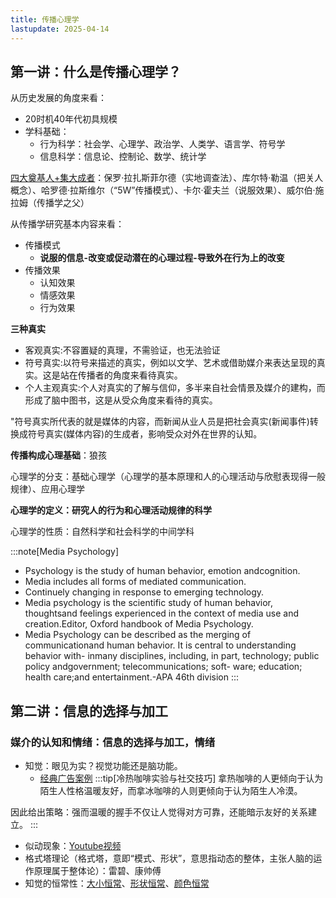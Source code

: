 ```yaml
---
title: 传播心理学
lastupdate: 2025-04-14
---
```


## 第一讲：什么是传播心理学？

从历史发展的角度来看：
- 20时机40年代初具规模
- 学科基础：
  - 行为科学：社会学、心理学、政治学、人类学、语言学、符号学
  - 信息科学：信息论、控制论、数学、统计学

[四大奠基人+集大成者](https://zhuanlan.zhihu.com/p/421615984)：保罗·拉扎斯菲尔德（实地调查法）、库尔特·勒温（把关人概念）、哈罗德·拉斯维尔（“5W”传播模式）、卡尔·霍夫兰（说服效果）、威尔伯·施拉姆（传播学之父）

从传播学研究基本内容来看：
- 传播模式
  - **说服的信息-改变或促动潜在的心理过程-导致外在行为上的改变**
- 传播效果
  - 认知效果
  - 情感效果
  - 行为效果

**三种真实**
- 客观真实:不容置疑的真理，不需验证，也无法验证
- 符号真实:以符号来描述的真实，例如以文学、艺术或借助媒介来表达呈现的真实。这是站在传播者的角度来看待真实。
- 个人主观真实:个人对真实的了解与信仰，多半来自社会情景及媒介的建构，而形成了脑中图书，这是从受众角度来看待的真实。

"符号真实所代表的就是媒体的内容，而新闻从业人员是把社会真实(新闻事件)转换成符号真实(媒体内容)的生成者，影响受众对外在世界的认知。

**传播构成心理基础**：狼孩

心理学的分支：基础心理学（心理学的基本原理和人的心理活动与欣慰表现得一般规律）、应用心理学

**心理学的定义：研究人的行为和心理活动规律的科学**

心理学的性质：自然科学和社会科学的中间学科

:::note[Media Psychology]
- Psychology is the study of human behavior, emotion andcognition.
- Media includes all forms of mediated communication.
- Continuely changing in response to emerging technology.
- Media psychology is the scientific study of human behavior, thoughtsand feelings experienced in the context of media use and creation.Editor, Oxford handbook of Media Psychology.
- Media Psychology can be described as the merging of communicationand human behavior. It is central to understanding behavior with- inmany disciplines, including, in part, technology; public policy andgovernment; telecommunications; soft- ware; education; health care;and entertainment.-APA 46th division
:::

## 第二讲：信息的选择与加工

### 媒介的认知和情绪：信息的选择与加工，情绪

- 知觉：眼见为实？视觉功能还是脑功能。
  - [经典广告案例](https://www.digitaling.com/articles/103907.html)
:::tip[冷热咖啡实验与社交技巧]
拿热咖啡的人更倾向于认为陌生人性格温暖友好，而拿冰咖啡的人则更倾向于认为陌生人冷漠。

因此给出策略：强而温暖的握手不仅让人觉得对方可靠，还能暗示友好的关系建立。
:::
  - 似动现象：[Youtube视频](https://www.youtube.com/watch?v=-zbzt7Cb2e4)
  - 格式塔理论（格式塔，意即“模式、形状”，意思指动态的整体，主张人脑的运作原理属于整体论）：雷碧、康帅傅
  - 知觉的恒常性：[大小恒常](https://baike.baidu.com/item/%E5%A4%A7%E5%B0%8F%E6%81%92%E5%B8%B8%E6%80%A7)、[形状恒常](https://baike.baidu.com/item/%E5%BD%A2%E7%8A%B6%E6%81%92%E5%B8%B8%E6%80%A7)、[颜色恒常](https://baike.baidu.com/item/%E9%A2%9C%E8%89%B2%E6%81%92%E5%B8%B8%E6%80%A7)


